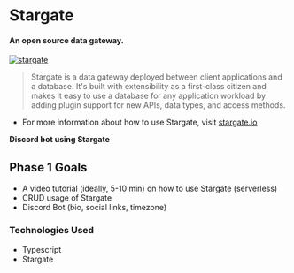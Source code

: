 # Stargate

#### An open source data gateway.

[![stargate](http://img.youtube.com/vi/2ltVf2EscmM/0.jpg)](http://www.youtube.com/watch?v=2ltVf2EscmM "https://stargate.io/assets/images/explainer-cover.png")

> Stargate is a data gateway deployed between client applications and a database. It's built with extensibility as a first-class citizen and makes it easy to use a database for any application workload by adding plugin support for new APIs, data types, and access methods.

- For more information about how to use Stargate, visit [stargate.io](https://stargate.io/)

**Discord bot using Stargate**

## Phase 1 Goals

- A video tutorial (ideally, 5-10 min) on how to use Stargate (serverless)
- CRUD usage of Stargate
- Discord Bot (bio, social links, timezone)

### Technologies Used 

- Typescript
- Stargate
